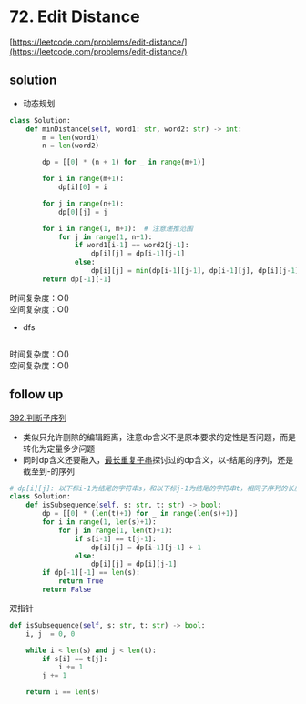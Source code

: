 # 72. Edit Distance

[https://leetcode.com/problems/edit-distance/](https://leetcode.com/problems/edit-distance/)

## solution

- 动态规划

```python
class Solution:
    def minDistance(self, word1: str, word2: str) -> int:
        m = len(word1)
        n = len(word2)

        dp = [[0] * (n + 1) for _ in range(m+1)]

        for i in range(m+1):
            dp[i][0] = i

        for j in range(n+1):
            dp[0][j] = j

        for i in range(1, m+1):  # 注意递推范围
            for j in range(1, n+1):
                if word1[i-1] == word2[j-1]:
                    dp[i][j] = dp[i-1][j-1]
                else:
                    dp[i][j] = min(dp[i-1][j-1], dp[i-1][j], dp[i][j-1]) + 1
        return dp[-1][-1]
```

时间复杂度：O() <br>
空间复杂度：O()

- dfs

```python

```

时间复杂度：O() <br>
空间复杂度：O()

## follow up

[392.判断子序列](https://leetcode.com/problems/is-subsequence/)

- 类似只允许删除的编辑距离，注意dp含义不是原本要求的定性是否问题，而是转化为定量多少问题
- 同时dp含义还要融入，[最长重复子串](./718.%20Maximum%20Length%20of%20Repeated%20Subarray.md)探讨过的dp含义，以-结尾的序列，还是截至到-的序列

```python
# dp[i][j]: 以下标i-1为结尾的字符串s，和以下标j-1为结尾的字符串t，相同子序列的长度为dp[i][j]
class Solution:
    def isSubsequence(self, s: str, t: str) -> bool:
        dp = [[0] * (len(t)+1) for _ in range(len(s)+1)]
        for i in range(1, len(s)+1):
            for j in range(1, len(t)+1):
                if s[i-1] == t[j-1]:
                    dp[i][j] = dp[i-1][j-1] + 1
                else:
                    dp[i][j] = dp[i][j-1]
        if dp[-1][-1] == len(s):
            return True
        return False
```

双指针

```python
def isSubsequence(self, s: str, t: str) -> bool:
    i, j  = 0, 0

    while i < len(s) and j < len(t):
        if s[i] == t[j]:
            i += 1
        j += 1

    return i == len(s)
```
